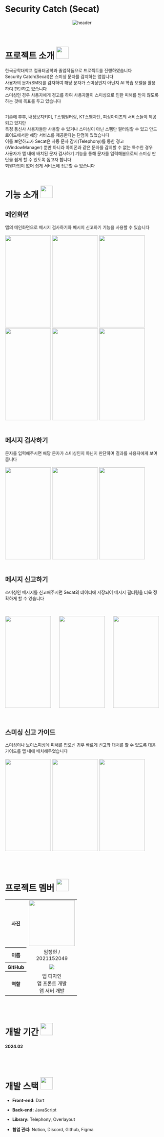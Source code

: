 # Security Catch (Secat)

<div align="center"> 
  
![header](https://capsule-render.vercel.app/api?type=venom&color=F9E586&height=250&section=header&text=Secat&fontColor=000000&fontSize=70&animation=fadeIn&fontAlignY=55&desc=%20&descAlignY=62&descAlign=62)
</div>

<br>

# 프로젝트 소개 <img src = "https://github.com/Security-Catch/secat_front/blob/main/asset/mainLogo.png" width="40" height="40">

한국공학대학교 컴퓨터공학과 졸업작품으로 프로젝트를 진행하였습니다      
Security Catch(Secat)은 스미싱 문자를 감지하는 앱입니다      
사용자의 문자(SMS)를 감자하여 해당 문자가 스미싱인지 아닌지 AI 학습 모델을 활용하여 판단하고 있습니다       
스미싱인 경우 사용자에게 경고를 하여 사용자들이 스미싱으로 인한 피해를 받지 않도록 하는 것에 목표를 두고 있습니다      

<br>
기존에 후후, 내정보지키미, T스팸필터링, KT스팸차단, 피싱아이즈의 서비스들이 제공되고 있지만      <br>
특정 통신사 사용자들만 사용할 수 있거나 스미싱이 아닌 스팸만 필터링할 수 있고 안드로이드에서만 해당 서비스를 제공한다는 단점이 있었습니다      <br>
이를 보안하고자 Secat은 자동 문자 감지(Telephony)를 통한 경고(WindowManager) 뿐만 아니라 아이폰과 같은 문자를 감지할 수 없는 특수한 경우      <br>
사용자가 앱 내에 배치된 문자 검사하기 기능을 통해 문자를 입력해봄으로써 스미싱 판단을 쉽게 할 수 있도록 돕고자 합니다      <br>
회원가입이 없어 쉽게 서비스에 접근할 수 있습니다

<br>
<br>


# 기능 소개 <img src = "https://github.com/Security-Catch/secat_front/blob/main/asset/mainLogo.png" width="40" height="40">
## 메인화면
앱의 메인화면으로 메시지 검사하기와 메시지 신고하기 기능을 사용할 수 있습니다
<br>
<br>
<img src = "https://github.com/user-attachments/assets/a30aec2f-5afe-4f15-a045-9ac07593b893" width="150" height="300">
<img src = "https://github.com/Security-Catch/asset/blob/main/Secat_main.JPG" width="150" height="300">
<img src = "https://github.com/Security-Catch/asset/blob/main/Secat_mainOff.JPG" width="150" height="300">
<img src = "https://github.com/user-attachments/assets/f323c529-1b8d-4cae-9deb-df4852de975e" width="150" height="300">
<img src = "https://github.com/user-attachments/assets/fc3e532b-4242-4004-9f3a-4358c636db1b" width="150" height="300">
<img src = "https://github.com/user-attachments/assets/92ce770c-5e9b-44ee-acf9-50951094940a" width="150" height="300">
<br>
<br>

## 메시지 검사하기
문자를 입력해주시면 해당 문자가 스미싱인지 아닌지 판단하여 결과를 사용자에게 보여줍니다
<br>
<br>
<img src = "https://github.com/Security-Catch/asset/blob/main/Secat_reportMain.png" width="150" height="300">
<img src = "https://github.com/user-attachments/assets/fad064b8-592f-4f36-b783-b0d138700332" width="150" height="300">
<img src = "https://github.com/user-attachments/assets/fbb2d2f7-d48f-4a00-a7d2-8407057da2c4" width="150" height="300">
<br>
<br>

## 메시지 신고하기
스미싱인 메시지를 신고해주시면 Secat의 데이터에 저장되어 메시지 필터링을 더욱 정확하게 할 수 있습니다

<br>
<br>
<div style="display: flex; justify-content: space-between;">
<img src = "https://github.com/Security-Catch/asset/blob/main/Secat_reportMain.png" width="150" height="300">
<img src = "https://github.com/Security-Catch/asset/blob/main/Secat_reportEmpty.jpeg" width="150" height="300">
<img src = "https://github.com/Security-Catch/asset/blob/main/Secat_reportSucess.jpeg" width="150" height="300">
</div>

<br>
<br>

## 스미싱 신고 가이드
스미싱이나 보이스피싱에 피해를 입으신 경우 빠르게 신고와 대처를 할 수 있도록 대응 가이드를 앱 내에 배치해두었습니다
<br>
<br>
<img src = "https://github.com/Security-Catch/asset/blob/main/Secat_guide1.png" width="150" height="300">
<img src = "https://github.com/Security-Catch/asset/blob/main/Secat_guide2.jpeg" width="150" height="300">
<img src = "https://github.com/Security-Catch/asset/blob/main/Secat_guide3.jpeg" width="150" height="300">

<br>
<br>

# 프로젝트 멤버 <img src = "https://github.com/Security-Catch/secat_front/blob/main/asset/mainLogo.png" width="40" height="40">

<table width="300">
    <thead>
    </thead>
    <tbody>
    <tr>
        <th>사진</th>
        <td width="150" align="center">
            <a href="https://github.com/LimJeonghyun">
                <img src="https://github.com/UMC-Hello-There/HelloThere_iOS_Edit/assets/61608298/f95c3175-9eb7-4c2e-91e1-b238b3d8e0c2" width="150" height="150">
            </a>
        </td>
    </tr>
    <tr>
        <th>이름</th>
        <td width="100" align="center">임정현 / 2021152049</td>
    </tr>
    <tr>
        <th>GitHub</th>
        <td width="100" align="center">
            <a href="https://github.com/LimJeonghyun">
                <img src="http://img.shields.io/badge/LimJeonghyun-green?style=social&logo=github"/>
            </a>
        </td>
    </tr>
       <tr>
        <th>역할</th>
        <td width="150" align="center">
            앱 디자인<br>앱 프론트 개발<br>앱 서버 개발<br>
        </td>
    </tr>
    </tbody>
</table>
<br>


<br>


# 개발 기간 <img src = "https://github.com/Security-Catch/secat_front/blob/main/asset/mainLogo.png" width="40" height="40">
#### 2024.02

  <br>
  <br>

# 개발 스택 <img src = "https://github.com/Security-Catch/secat_front/blob/main/asset/mainLogo.png" width="40" height="40"> 
- **Front-end:** Dart
- **Back-end:** JavaScript
- **Library:** Telephony, Overlayout
- **협업 관리:** Notion, Discord, Github, Figma

  <br>
  <br>



<br>
<br>
<br>
